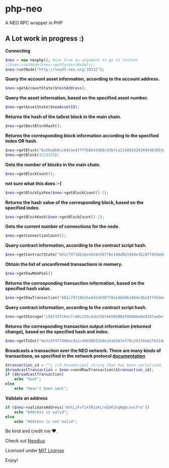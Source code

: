 # php-neo
A NEO RPC wrapper in PHP

## A Lot work in progress :)

**Connecting**
```php
$neo = new neophp(); #use true as argument to go to testnet
//$neo->setNode($neo->getFastestNode());
$neo->setNode("http://seed5.neo.org:10332");
```

**Query the account asset information, according to the account address.**

```php
$neo->getAccountState($testAddress);
```

**Query the asset information, based on the specified asset number.**

```php
$neo->getAssetState($neoAssetID);
```

**Returns the hash of the tallest block in the main chain.**

```php
$neo->getBestBlockHash();
```

**Returns the corresponding block information according to the specified index OR hash.**
```php
$neo->getBlock("0x56adb8cc0de3e4fff7b8641988c83bfca214802d263495403055efdd437234c4");
$neo->getBlock(1533325);
```

**Gets the number of blocks in the main chain.**

```php
$neo->getBlockCount();
```

**not sure what this does :-)**

```php
$neo->getBlockSysFee($neo->getBlockCount()-1);
```

**Returns the hash value of the corresponding block, based on the specified index.**

```php
$neo->getBlockHash($neo->getBlockCount()-1);
```

**Gets the current number of connections for the node.**

```php
$neo->getConnectionCount();
```

**Query contract information, according to the contract script hash.**

```php
$neo->getContractState("602c79718b16e442de58778e148d0b1084e3b2dffd5de6b7b16cee7969282de7");
```

**Obtain the list of unconfirmed transactions in memory.**

```php
$neo->getRawMemPool()
```

**Returns the corresponding transaction information, based on the specified hash value.**

```php
$neo->getRawTransaction("602c79718b16e442de58778e148d0b1084e3b2dffd5de6b7b16cee7969282de7",true);
```

**Query contract information, according to the contract script hash.**

```php
$neo->getStorage("c56f33fc6ecfcd0c225c4ab356fee59390af8560be0e930faebe74a6daff7c9b");
```

**Returns the corresponding transaction output information (returned change), based on the specified hash and index.**

```php
$neo->getTxOut("0e3c0f477d80acda1c45650b3260e2410287ef78c291f6e02f0214daca2bd2cf",0);
```

**Broadcasts a transaction over the NEO network. There are many kinds of transactions, as specified in the network protocol [documentation](http://docs.neo.org/en-us/node/network-protocol.html)**
```php
$transaction_id = ""; //A hexadecimal string that has been serialized, after the signed transaction in the program.
$broadcastTransaction = $neo->sendRawTransaction($transaction_id);
if ($broadcastTransaction)
	echo "Sent";
else
	echo "Hasn't been sent";
```

**Validate an address**
```php
if ($neo->validateAddress("AXCLjFvfi47R1sKLrebbRJnqWgbcsncfro"))
	echo "Address is valid";
else
	echo "Address is not valid";
```

Be kind and credit me ❤️.

Check out [Neodius](https://github.com/ITSVision/Neodius)

Licensed under [MIT License](License)

Enjoy!
